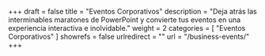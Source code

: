 +++
draft 		= false
title 		= "Eventos Corporativos"
description	= "Deja atrás las interminables maratones de PowerPoint y convierte tus eventos en una experiencia interactiva e inolvidable."
weight		= 2
categories	= [ "Eventos Corporativos" ]
showrefs	= false
urlredirect	= ""
url 		= "/business-events/"
+++
